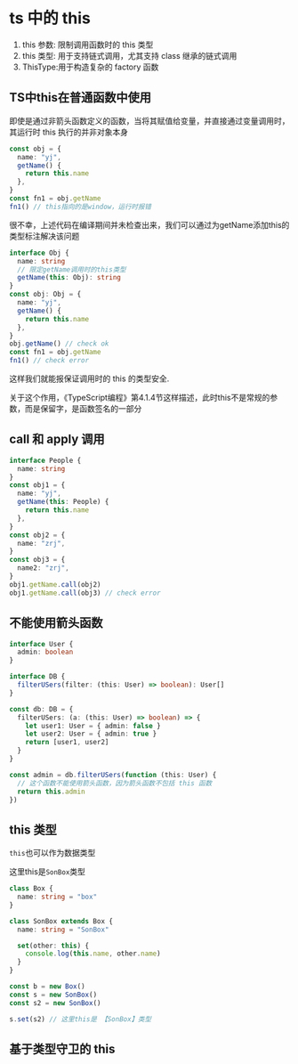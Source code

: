 # ts 中的 this

1. this 参数: 限制调用函数时的 this 类型
2. this 类型: 用于支持链式调用，尤其支持 class 继承的链式调用
3. ThisType:用于构造复杂的 factory 函数

## TS中this在普通函数中使用

即使是通过非箭头函数定义的函数，当将其赋值给变量，并直接通过变量调用时，其运行时 this 执行的并非对象本身

```ts
const obj = {
  name: "yj",
  getName() {
    return this.name
  },
}
const fn1 = obj.getName
fn1() // this指向的是window，运行时报错
```

很不幸，上述代码在编译期间并未检查出来，我们可以通过为getName添加this的类型标注解决该问题

```ts
interface Obj {
  name: string
  // 限定getName调用时的this类型
  getName(this: Obj): string
}
const obj: Obj = {
  name: "yj",
  getName() {
    return this.name
  },
}
obj.getName() // check ok
const fn1 = obj.getName
fn1() // check error
```

这样我们就能报保证调用时的 this 的类型安全.

关于这个作用，《TypeScript编程》第4.1.4节这样描述，此时this不是常规的参数，而是保留字，是函数签名的一部分

## call 和 apply 调用
```ts
interface People {
  name: string
}
const obj1 = {
  name: "yj",
  getName(this: People) {
    return this.name
  },
}
const obj2 = {
  name: "zrj",
}
const obj3 = {
  name2: "zrj",
}
obj1.getName.call(obj2)
obj1.getName.call(obj3) // check error
```

## 不能使用箭头函数

```ts
interface User {
  admin: boolean
}

interface DB {
  filterUSers(filter: (this: User) => boolean): User[]
}

const db: DB = {
  filterUSers: (a: (this: User) => boolean) => {
    let user1: User = { admin: false }
    let user2: User = { admin: true }
    return [user1, user2]
  }
}

const admin = db.filterUSers(function (this: User) {
  // 这个函数不能使用箭头函数，因为箭头函数不包括 this 函数
  return this.admin
})
```

## this 类型

`this`也可以作为数据类型

这里this是`SonBox`类型
```ts
class Box {
  name: string = "box"
}

class SonBox extends Box {
  name: string = "SonBox"

  set(other: this) {
    console.log(this.name, other.name)
  }
}

const b = new Box()
const s = new SonBox()
const s2 = new SonBox()

s.set(s2) // 这里this是 【SonBox】类型
```

## 基于类型守卫的 this